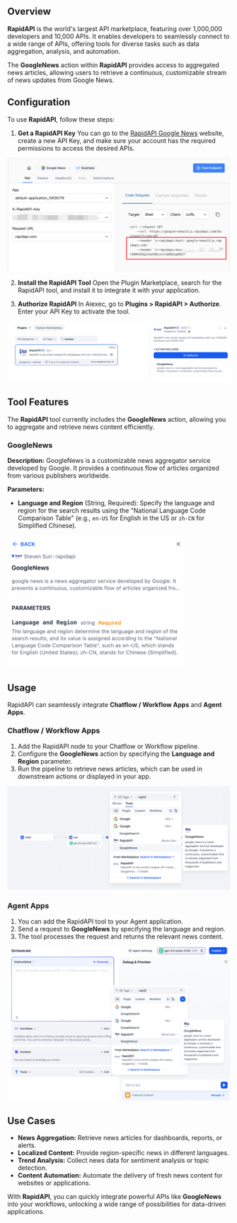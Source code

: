 ## Overview

**RapidAPI** is the world's largest API marketplace, featuring over 1,000,000 developers and 10,000 APIs. It enables developers to seamlessly connect to a wide range of APIs, offering tools for diverse tasks such as data aggregation, analysis, and automation.

The **GoogleNews** action within **RapidAPI** provides access to aggregated news articles, allowing users to retrieve a continuous, customizable stream of news updates from Google News.

## Configuration

To use **RapidAPI**, follow these steps:

1. **Get a RapidAPI Key** You can go to the [RapidAPI Google News](https://rapidapi.com/bfd-id/api/google-news13/playground/apiendpoint_7a387229-24a0-4185-9be2-ce2791df0d78) website, create a new API Key, and make sure your account has the required permissions to access the desired APIs.

![](./_assets/rapidapi-01.png)

2. **Install the RapidAPI Tool** Open the Plugin Marketplace, search for the RapidAPI tool, and install it to integrate it with your application.

3. **Authorize RapidAPI** In Aiexec, go to **Plugins > RapidAPI > Authorize**. Enter your API Key to activate the tool.

![](./_assets/rapidapi-02.png)

## Tool Features

The **RapidAPI** tool currently includes the **GoogleNews** action, allowing you to aggregate and retrieve news content efficiently.

### GoogleNews

**Description:** GoogleNews is a customizable news aggregator service developed by Google. It provides a continuous flow of articles organized from various publishers worldwide.

**Parameters:**

* **Language and Region** (String, Required): Specify the language and region for the search results using the "National Language Code Comparison Table" (e.g., `en-US` for English in the US or `zh-CN` for Simplified Chinese).

<img src="./_assets/rapidapi-03.png" width="400" alt="Language and Region Settings" />

## Usage

RapidAPI can seamlessly integrate **Chatflow / Workflow Apps** and **Agent Apps**.

### Chatflow / Workflow Apps

1. Add the RapidAPI node to your Chatflow or Workflow pipeline.
2. Configure the **GoogleNews** action by specifying the **Language and Region** parameter.
3. Run the pipeline to retrieve news articles, which can be used in downstream actions or displayed in your app.

![](./_assets/rapidapi-04.png)

### Agent Apps

1. You can add the RapidAPI tool to your Agent application.
2. Send a request to **GoogleNews** by specifying the language and region.
3. The tool processes the request and returns the relevant news content.

![](./_assets/rapidapi-05.png)

## Use Cases

* **News Aggregation:** Retrieve news articles for dashboards, reports, or alerts.
* **Localized Content:** Provide region-specific news in different languages.
* **Trend Analysis:** Collect news data for sentiment analysis or topic detection.
* **Content Automation:** Automate the delivery of fresh news content for websites or applications.

With **RapidAPI**, you can quickly integrate powerful APIs like **GoogleNews** into your workflows, unlocking a wide range of possibilities for data-driven applications.
